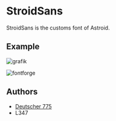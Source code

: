 # StroidSans
StroidSans is the customs font of Astroid.

## Example
![grafik](https://github.com/astroid-app/StroidSans/assets/81298350/c6dcf3fd-cf15-4080-9921-cf981ef9590b)

![fontforge](https://github.com/astroid-app/StroidSans/assets/81298350/54c68e06-4e26-4b9e-b3a4-473fe419d715)


## Authors
- [Deutscher 775](https://deutscher775.de)
- L347
